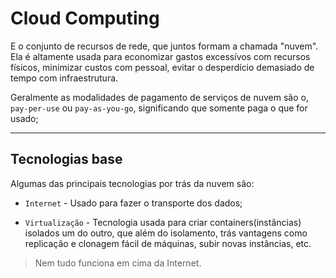 # Cloud Computing  

E o conjunto de recursos de rede, que juntos formam a chamada "nuvem". Ela é altamente usada para economizar gastos excessívos com recursos físicos, minimizar custos com pessoal, evitar o desperdício demasiado de tempo com infraestrutura.  

Geralmente as modalidades de pagamento de serviços de nuvem são o, `pay-per-use` ou `pay-as-you-go`, significando que somente paga o que for usado;  

-----------------------  

## Tecnologias base  

Algumas das principais tecnologias por trás da nuvem são:  

- `Internet` - Usado para fazer o transporte dos dados;  
  
- `Virtualização` - Tecnologia usada para criar containers(instâncias) isolados um do outro, que além do isolamento, trás vantagens como replicação e clonagem fácil de máquinas, subir novas instâncias, etc.  

> Nem tudo funciona em cima da Internet.  
